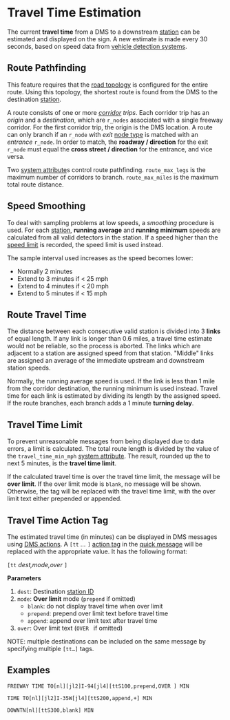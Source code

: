 # Travel Time Estimation

The current **travel time** from a DMS to a downstream [station] can be
estimated and displayed on the sign.  A new estimate is made every 30 seconds,
based on speed data from [vehicle detection systems].

## Route Pathfinding

This feature requires that the [road topology] is configured for the entire
route.  Using this topology, the shortest route is found from the DMS to the
destination [station].

A route consists of one or more _[corridor] trips_.  Each corridor trip has an
_origin_ and a _destination_, which are `r_nodes` associated with a single
freeway corridor.  For the first corridor trip, the origin is the DMS location.
A route can only branch if an `r_node` with _exit_ [node type] is matched with
an _entrance_ `r_node`.  In order to match, the **roadway / direction** for the
exit `r_node` must equal the **cross street / direction** for the entrance, and
vice versa.

Two [system attribute]s control route pathfinding.  `route_max_legs` is the
maximum number of corridors to branch.  `route_max_miles` is the maximum total
route distance.

## Speed Smoothing

To deal with sampling problems at low speeds, a _smoothing_ procedure is used.
For each [station], **running average** and **running minimum** speeds are
calculated from all valid detectors in the station.  If a speed higher than the
[speed limit] is recorded, the speed limit is used instead.

The sample interval used increases as the speed becomes lower:

 - Normally 2 minutes
 - Extend to 3 minutes if < 25 mph
 - Extend to 4 minutes if < 20 mph
 - Extend to 5 minutes if < 15 mph

## Route Travel Time

The distance between each consecutive valid station is divided into 3 **links**
of equal length.  If any link is longer than 0.6 miles, a travel time estimate
would not be reliable, so the process is aborted.  The links which are adjacent
to a station are assigned speed from that station.  "Middle" links are assigned
an average of the immediate upstream and downstream station speeds.

Normally, the running average speed is used.  If the link is less than 1 mile
from the corridor destination, the running minimum is used instead.  Travel time
for each link is estimated by dividing its length by the assigned speed.  If the
route branches, each branch adds a 1 minute **turning delay**.

## Travel Time Limit

To prevent unreasonable messages from being displayed due to data errors, a
limit is calculated.  The total route length is divided by the value of the
`travel_time_min_mph` [system attribute].  The result, rounded up the to next 5
minutes, is the **travel time limit**.

If the calculated travel time is over the travel time limit, the message will be
**over limit**.  If the over limit mode is `blank`, no message will be shown.
Otherwise, the tag will be replaced with the travel time limit, with the over
limit text either prepended or appended.

## Travel Time Action Tag

The estimated travel time (in minutes) can be displayed in DMS messages using
[DMS actions].  A `[tt` *…* `]` [action tag] in the [quick message] will be
replaced with the appropriate value.  It has the following format:

`[tt` *dest,mode,over* `]`

**Parameters**

1. `dest`: Destination [station ID]
2. `mode`: **Over limit** mode (`prepend` if omitted)
   - `blank`: do not display travel time when over limit
   - `prepend`: prepend over limit text before travel time
   - `append`: append over limit text after travel time
3. `over`: Over limit text (`OVER ` if omitted)

NOTE: multiple destinations can be included on the same message by specifying
multiple `[tt…]` tags.

## Examples

```
FREEWAY TIME TO[nl][jl2]I-94[jl4][ttS100,prepend,OVER ] MIN
```

```
TIME TO[nl][jl2]I-35W[jl4][ttS200,append,+] MIN
```

```
DOWNTN[nl][ttS300,blank] MIN
```


[action tag]: action_plans.html#dms-action-tags
[corridor]: road_topology.html#corridors
[DMS actions]: action_plans.html#dms-actions
[node type]: road_topology.html#r_node-types
[quick message]: dms.html#quick-messages
[road topology]: road_topology.html
[station]: road_topology.html#r_node-types
[station ID]: road_topology.html#station-id
[system attribute]: system_attributes.html
[vehicle detection systems]: vehicle_detection.html
[speed limit]: road_topology.html#speed-limit

